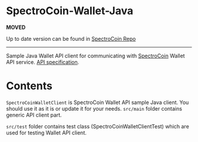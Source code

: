 SpectroCoin-Wallet-Java
========================

**MOVED**

Up to date version can be found in [SpectroCoin Repo](https://github.com/SpectroCoin/Bitcoin-Wallet-Java)

---------------

Sample Java Wallet API client for communicating with [SpectroCoin](https://spectrocoin.com) Wallet API service. [API specification](https://github.com/SpectroFinance/SpectroCoin-Wallet-API/).

# Contents

`SpectroCoinWalletClient` is SpectroCoin Wallet API sample Java client. You should use it as it is or update it for your needs. `src/main` folder contains generic API client part.

`src/test` folder contains test class (SpectroCoinWalletClientTest) which are used for testing Wallet API client.
